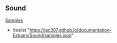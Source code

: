 ## Sound

  [Samples](samples.json)
  
  + !reslist "https://jac307.github.io/documentation-Estuary/Sound/samples.json"
